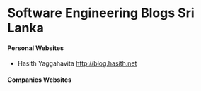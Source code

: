 # Software Engineering Blogs Sri Lanka

#### Personal Websites
* Hasith Yaggahavita  http://blog.hasith.net

#### Companies Websites


